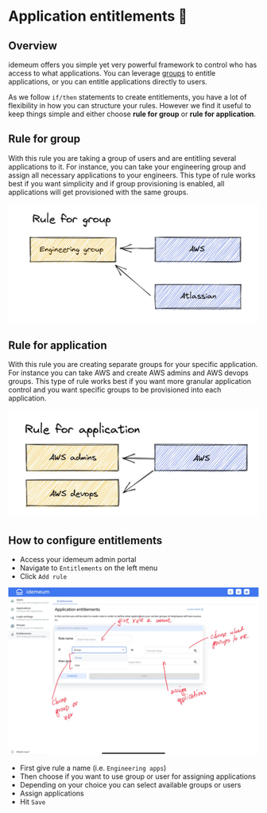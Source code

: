 # Application entitlements :electric_plug:

## Overview

idemeum offers you simple yet very powerful framework to control who has access to what applications. You can leverage [groups](./group-management.html) to entitle applications, or you can entitle applications directly to users.

As we follow `if/then` statements to create entitlements, you have a lot of flexibility in how you can structure your rules. However we find it useful to keep things simple and either choose **rule for group** or **rule for application**.

## Rule for group

With this rule you are taking a group of users and are entitling several applications to it. For instance, you can take your engineering group and assign all necessary applications to your engineers. This type of rule works best if you want simplicity and if group provisioning is enabled, all applications will get provisioned with the same groups.

![Rule](./images/entitlements/group.jpeg)

## Rule for application

With this rule you are creating separate groups for your specific application. For instance you can take AWS and create AWS admins and AWS devops groups. This type of rule works best if you want more granular application control and you want specific groups to be provisioned into each application.

![Application](./images/entitlements/application.jpeg)

## How to configure entitlements

* Access your idemeum admin portal
* Navigate to `Entitlements` on the left menu
* Click `Add rule`

![Add rule](./images/entitlements/add-rule.jpeg)

* First give rule a name (i.e. `Engineering apps`)
* Then choose if you want to use group or user for assigning applications
* Depending on your choice you can select available groups or users
* Assign applications
* Hit `Save`
